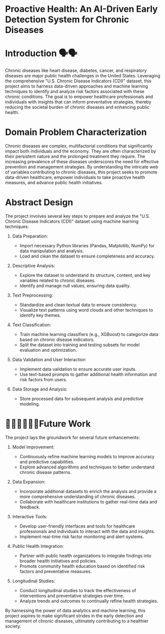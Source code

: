 # Proactive Health: An AI-Driven Early Detection System for Chronic Diseases

# Introduction 🗣️🗣️
Chronic diseases like heart disease, diabetes, cancer, and respiratory diseases are major public health challenges in the United States. Leveraging the comprehensive "U.S. Chronic Disease Indicators (CDI)" dataset, this project aims to harness data-driven approaches and machine learning techniques to identify and analyze risk factors associated with these chronic conditions. The goal is to empower healthcare professionals and individuals with insights that can inform preventative strategies, thereby reducing the societal burden of chronic diseases and enhancing public health.

# Domain Problem Characterization
Chronic diseases are complex, multifactorial conditions that significantly impact both individuals and the economy. They are often characterized by their persistent nature and the prolonged treatment they require. The increasing prevalence of these diseases underscores the need for effective prevention and management strategies. By understanding the intricate web of variables contributing to chronic diseases, this project seeks to promote data-driven healthcare, empower individuals to take proactive health measures, and advance public health initiatives.

# Abstract Design
The project involves several key steps to prepare and analyze the "U.S. Chronic Disease Indicators (CDI)" dataset using machine learning techniques:

1. Data Preparation:
   - Import necessary Python libraries (Pandas, Matplotlib, NumPy) for data manipulation and analysis.
   - Load and clean the dataset to ensure completeness and accuracy.

2. Descriptive Analysis:
   - Explore the dataset to understand its structure, content, and key variables related to chronic diseases.
   - Identify and manage null values, ensuring data quality.

3. Text Preprocessing:
   - Standardize and clean textual data to ensure consistency.
   - Visualize text patterns using word clouds and other techniques to identify key themes.

4. Text Classification:
   - Train machine learning classifiers (e.g., XGBoost) to categorize data based on chronic disease indicators.
   - Split the dataset into training and testing subsets for model evaluation and optimization.

5. Data Validation and User Interaction
   - Implement data validation to ensure accurate user inputs.
   - Use text-based prompts to gather additional health information and risk factors from users.

6. Data Storage and Analysis:
   - Store processed data for subsequent analysis and predictive modeling.

# 👩🏻‍💻👩🏻‍💼Future Work
The project lays the groundwork for several future enhancements:

1. Model Improvement:
   - Continuously refine machine learning models to improve accuracy and predictive capabilities.
   - Explore advanced algorithms and techniques to better understand chronic disease patterns.

2. Data Expansion:
   - Incorporate additional datasets to enrich the analysis and provide a more comprehensive understanding of chronic diseases.
   - Collaborate with healthcare institutions to gather real-time data and feedback.

3. Interactive Tools:
   - Develop user-friendly interfaces and tools for healthcare professionals and individuals to interact with the data and insights.
   - Implement real-time risk factor monitoring and alert systems.

4. Public Health Integration:
   - Partner with public health organizations to integrate findings into broader health initiatives and policies.
   - Promote community health education based on identified risk factors and preventative measures.

5. Longitudinal Studies:
   - Conduct longitudinal studies to track the effectiveness of interventions and preventative strategies over time.
   - Analyze trends and outcomes to continually refine health strategies.

By harnessing the power of data analytics and machine learning, this project aspires to make significant strides in the early detection and management of chronic diseases, ultimately contributing to a healthier society.
